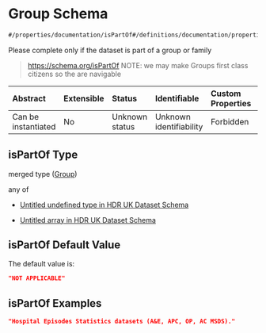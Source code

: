 # Group Schema

```txt
#/properties/documentation/isPartOf#/definitions/documentation/properties/isPartOf
```

Please complete only if the dataset is part of a group or family

> <https://schema.org/isPartOf> NOTE: we may make Groups first class citizens so the are navigable

| Abstract            | Extensible | Status         | Identifiable            | Custom Properties | Additional Properties | Access Restrictions | Defined In                                                                                        |
| :------------------ | :--------- | :------------- | :---------------------- | :---------------- | :-------------------- | :------------------ | :------------------------------------------------------------------------------------------------ |
| Can be instantiated | No         | Unknown status | Unknown identifiability | Forbidden         | Allowed               | none                | [dataset.schema.json*](../../../schema/dataset/latest/dataset.schema.json "open original schema") |

## isPartOf Type

merged type ([Group](dataset-definitions-documentation-properties-group.md))

any of

*   [Untitled undefined type in HDR UK Dataset Schema](dataset-definitions-documentation-properties-group-anyof-0.md "check type definition")

*   [Untitled array in HDR UK Dataset Schema](dataset-definitions-documentation-properties-group-anyof-1.md "check type definition")

## isPartOf Default Value

The default value is:

```json
"NOT APPLICABLE"
```

## isPartOf Examples

```json
"Hospital Episodes Statistics datasets (A&E, APC, OP, AC MSDS)."
```
